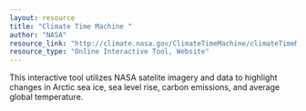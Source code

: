 ```yaml
---
layout: resource
title: "Climate Time Machine "
author: "NASA"
resource_link: "http://climate.nasa.gov/ClimateTimeMachine/climateTimeMachine.cfm"
resource_type: "Online Interactive Tool, Website"
---
```


This interactive tool utilizes NASA satelite imagery and data to highlight changes in Arctic sea ice, sea level rise, carbon emissions, and average global temperature.
